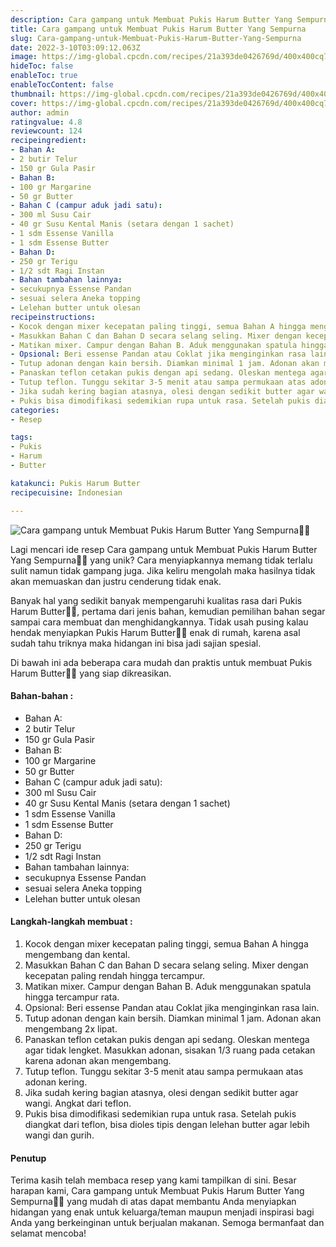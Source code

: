```yaml
---
description: Cara gampang untuk Membuat Pukis Harum Butter Yang Sempurna"
title: Cara gampang untuk Membuat Pukis Harum Butter Yang Sempurna
slug: Cara-gampang-untuk-Membuat-Pukis-Harum-Butter-Yang-Sempurna
date: 2022-3-10T03:09:12.063Z
image: https://img-global.cpcdn.com/recipes/21a393de0426769d/400x400cq70/photo.jpg
hideToc: false
enableToc: true
enableTocContent: false
thumbnail: https://img-global.cpcdn.com/recipes/21a393de0426769d/400x400cq70/photo.jpg
cover: https://img-global.cpcdn.com/recipes/21a393de0426769d/400x400cq70/photo.jpg
author: admin
ratingvalue: 4.8
reviewcount: 124
recipeingredient:
- Bahan A:
- 2 butir Telur
- 150 gr Gula Pasir
- Bahan B:
- 100 gr Margarine
- 50 gr Butter
- Bahan C (campur aduk jadi satu):
- 300 ml Susu Cair
- 40 gr Susu Kental Manis (setara dengan 1 sachet)
- 1 sdm Essense Vanilla
- 1 sdm Essense Butter
- Bahan D:
- 250 gr Terigu
- 1/2 sdt Ragi Instan
- Bahan tambahan lainnya:
- secukupnya Essense Pandan
- sesuai selera Aneka topping
- Lelehan butter untuk olesan
recipeinstructions:
- Kocok dengan mixer kecepatan paling tinggi, semua Bahan A hingga mengembang dan kental.
- Masukkan Bahan C dan Bahan D secara selang seling. Mixer dengan kecepatan paling rendah hingga tercampur.
- Matikan mixer. Campur dengan Bahan B. Aduk menggunakan spatula hingga tercampur rata.
- Opsional: Beri essense Pandan atau Coklat jika menginginkan rasa lain.
- Tutup adonan dengan kain bersih. Diamkan minimal 1 jam. Adonan akan mengembang 2x lipat.
- Panaskan teflon cetakan pukis dengan api sedang. Oleskan mentega agar tidak lengket. Masukkan adonan, sisakan 1/3 ruang pada cetakan karena adonan akan mengembang.
- Tutup teflon. Tunggu sekitar 3-5 menit atau sampa permukaan atas adonan kering.
- Jika sudah kering bagian atasnya, olesi dengan sedikit butter agar wangi. Angkat dari teflon.
- Pukis bisa dimodifikasi sedemikian rupa untuk rasa. Setelah pukis diangkat dari teflon, bisa dioles tipis dengan lelehan butter agar lebih wangi dan gurih.
categories:
- Resep

tags:
- Pukis
- Harum
- Butter

katakunci: Pukis Harum Butter
recipecuisine: Indonesian

---
```


![Cara gampang untuk Membuat Pukis Harum Butter Yang Sempurna👩‍🍳](https://img-global.cpcdn.com/recipes/21a393de0426769d/400x400cq70/photo.jpg)

Lagi mencari ide resep Cara gampang untuk Membuat Pukis Harum Butter Yang Sempurna👩‍🍳 yang unik? Cara menyiapkannya memang tidak terlalu sulit namun tidak gampang juga. Jika keliru mengolah maka hasilnya tidak akan memuaskan dan justru cenderung tidak enak.

Banyak hal yang sedikit banyak mempengaruhi kualitas rasa dari Pukis Harum Butter👩‍🍳, pertama dari jenis bahan, kemudian pemilihan bahan segar sampai cara membuat dan menghidangkannya. Tidak usah pusing kalau hendak menyiapkan Pukis Harum Butter👩‍🍳 enak di rumah, karena asal sudah tahu triknya maka hidangan ini bisa jadi sajian spesial.

Di bawah ini ada beberapa cara mudah dan praktis untuk membuat Pukis Harum Butter👩‍🍳 yang siap dikreasikan.

<!--inarticleads1-->

#### Bahan-bahan :

- Bahan A:
- 2 butir Telur
- 150 gr Gula Pasir
- Bahan B:
- 100 gr Margarine
- 50 gr Butter
- Bahan C (campur aduk jadi satu):
- 300 ml Susu Cair
- 40 gr Susu Kental Manis (setara dengan 1 sachet)
- 1 sdm Essense Vanilla
- 1 sdm Essense Butter
- Bahan D:
- 250 gr Terigu
- 1/2 sdt Ragi Instan
- Bahan tambahan lainnya:
- secukupnya Essense Pandan
- sesuai selera Aneka topping
- Lelehan butter untuk olesan

<!--inarticleads2-->

#### Langkah-langkah membuat :

1. Kocok dengan mixer kecepatan paling tinggi, semua Bahan A hingga mengembang dan kental.
1. Masukkan Bahan C dan Bahan D secara selang seling. Mixer dengan kecepatan paling rendah hingga tercampur.
1. Matikan mixer. Campur dengan Bahan B. Aduk menggunakan spatula hingga tercampur rata.
1. Opsional: Beri essense Pandan atau Coklat jika menginginkan rasa lain.
1. Tutup adonan dengan kain bersih. Diamkan minimal 1 jam. Adonan akan mengembang 2x lipat.
1. Panaskan teflon cetakan pukis dengan api sedang. Oleskan mentega agar tidak lengket. Masukkan adonan, sisakan 1/3 ruang pada cetakan karena adonan akan mengembang.
1. Tutup teflon. Tunggu sekitar 3-5 menit atau sampa permukaan atas adonan kering.
1. Jika sudah kering bagian atasnya, olesi dengan sedikit butter agar wangi. Angkat dari teflon.
1. Pukis bisa dimodifikasi sedemikian rupa untuk rasa. Setelah pukis diangkat dari teflon, bisa dioles tipis dengan lelehan butter agar lebih wangi dan gurih.

#### Penutup

Terima kasih telah membaca resep yang kami tampilkan di sini. Besar harapan kami, Cara gampang untuk Membuat Pukis Harum Butter Yang Sempurna👩‍🍳 yang mudah di atas dapat membantu Anda menyiapkan hidangan yang enak untuk keluarga/teman maupun menjadi inspirasi bagi Anda yang berkeinginan untuk berjualan makanan. Semoga bermanfaat dan selamat mencoba!